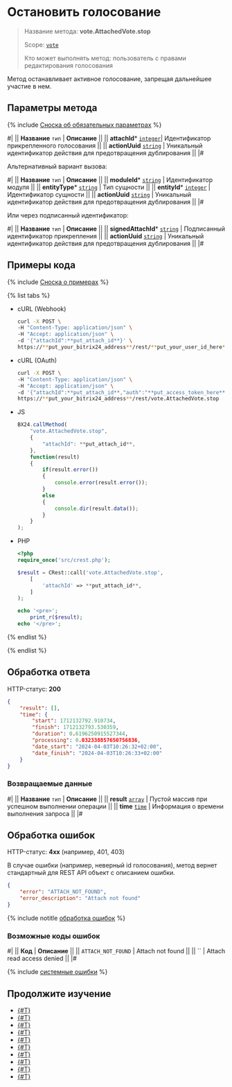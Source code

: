 # Остановить голосование

> Название метода: **vote.AttachedVote.stop**
>
> Scope: [`vote`](../scopes/permissions.md)
>
> Кто может выполнять метод: пользователь с правами редактирования голосования

Метод останавливает активное голосование, запрещая дальнейшее участие в нем.

## Параметры метода

{% include [Сноска об обязательных параметрах](../../_includes/required.md) %}

#|
|| **Название**
`тип` | **Описание** ||
|| **attachId***
[`integer`](../data-types.md)| Идентификатор прикрепленного голосования ||
|| **actionUuid**
[`string`](../data-types.md) | Уникальный идентификатор действия для предотвращения дублирования ||
|#

Альтернативный вариант вызова:

#|
|| **Название**
`тип` | **Описание** ||
|| **moduleId***
[`string`](../data-types.md) | Идентификатор модуля ||
|| **entityType***
[`string`](../data-types.md) | Тип сущности ||
|| **entityId***
[`integer`](../data-types.md) | Идентификатор сущности ||
|| **actionUuid**
[`string`](../data-types.md) | Уникальный идентификатор действия для предотвращения дублирования ||
|#

Или через подписанный идентификатор:

#|
|| **Название**
`тип` | **Описание** ||
|| **signedAttachId***
[`string`](../data-types.md) | Подписанный идентификатор прикрепления ||
|| **actionUuid**
[`string`](../data-types.md) | Уникальный идентификатор действия для предотвращения дублирования ||
|#

## Примеры кода

{% include [Сноска о примерах](../../_includes/examples.md) %}

{% list tabs %}

- cURL (Webhook)

    ```bash
    curl -X POST \
    -H "Content-Type: application/json" \
    -H "Accept: application/json" \
    -d '{"attachId":**put_attach_id**}' \
    https://**put_your_bitrix24_address**/rest/**put_your_user_id_here**/**put_your_webbhook_here**/vote.AttachedVote.stop
    ```

- cURL (OAuth)

    ```bash
    curl -X POST \
    -H "Content-Type: application/json" \
    -H "Accept: application/json" \
    -d '{"attachId":**put_attach_id**,"auth":"**put_access_token_here**}' \
    https://**put_your_bitrix24_address**/rest/vote.AttachedVote.stop
    ```

- JS

    ```js
    BX24.callMethod(
        "vote.AttachedVote.stop",
        {
            "attachId": **put_attach_id**,
        },
        function(result)
        {
            if(result.error())
            {
                console.error(result.error());
            }
            else
            {
                console.dir(result.data());
            }
        }
    );
    ```

- PHP

    ```php
    <?php
    require_once('src/crest.php');

    $result = CRest::call('vote.AttachedVote.stop',
        [
            'attachId' => **put_attach_id**,
        ]
    );

    echo '<pre>';
        print_r($result);
    echo '</pre>';
    ```

{% endlist %}

{% endlist %}

## Обработка ответа

HTTP-статус: **200**

```json
{
    "result": [],
    "time": {
        "start": 1712132792.910734,
        "finish": 1712132793.530359,
        "duration": 0.6196250915527344,
        "processing": 0.032338857650756836,
        "date_start": "2024-04-03T10:26:32+02:00",
        "date_finish": "2024-04-03T10:26:33+02:00"
    }
}
```

### Возвращаемые данные

#|
|| **Название**
`тип` | **Описание** ||
|| **result**
[`array`](../data-types.md) | Пустой массив при успешном выполнении операции ||
|| **time**
[`time`](../data-types.md#time) | Информация о времени выполнения запроса ||
|#

## Обработка ошибок

HTTP-статус: **4xx** (например, 401, 403)

В случае ошибки (например, неверный id голосования), метод вернет стандартный для REST API объект с описанием ошибки.

```json
{
    "error": "ATTACH_NOT_FOUND",
    "error_description": "Attach not found"
}
```

{% include notitle [обработка ошибок](../../_includes/error-info.md) %}

### Возможные коды ошибок

#|
|| **Код** | **Описание** ||
|| `ATTACH_NOT_FOUND` | Attach not found ||
|| `` | Attach read access denied ||
|#

{% include [системные ошибки](../../_includes/system-errors.md) %}

## Продолжите изучение

- [{#T}](./index.md)
- [{#T}](./vote.attachedvote.download.md)
- [{#T}](./vote.attachedvote.get.md)
- [{#T}](./vote.attachedvote.getAnswerVoted.md)
- [{#T}](./vote.attachedvote.getMany.md)
- [{#T}](./vote.attachedvote.getWithVoted.md)
- [{#T}](./vote.attachedvote.recall.md)
- [{#T}](./vote.attachedvote.resume.md)
- [{#T}](./vote.attachedvote.vote.md)
- [{#T}](./vote.integration.im.send.md)
